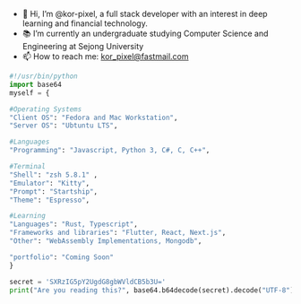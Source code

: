 - 👋 Hi, I’m @kor-pixel, a full stack developer with an interest in deep learning and financial technology.
- 📚 I’m currently an undergraduate studying Computer Science and Engineering at Sejong University
- 📫 How to reach me: kor_pixel@fastmail.com


```python
#!/usr/bin/python
import base64
myself = {

#Operating Systems
"Client OS": "Fedora and Mac Workstation",
"Server OS": "Ubtuntu LTS",

#Languages
"Programming": "Javascript, Python 3, C#, C, C++",

#Terminal
"Shell": "zsh 5.8.1" ,
"Emulator": "Kitty",
"Prompt": "Startship",
"Theme": "Espresso",

#Learning
"Languages": "Rust, Typescript",
"Frameworks and libraries": "Flutter, React, Next.js",
"Other": "WebAssembly Implementations, Mongodb",

"portfolio": "Coming Soon"
}

secret = 'SXRzIG5pY2UgdG8gbWVldCB5b3U='
print("Are you reading this?", base64.b64decode(secret).decode("UTF-8"))
```
